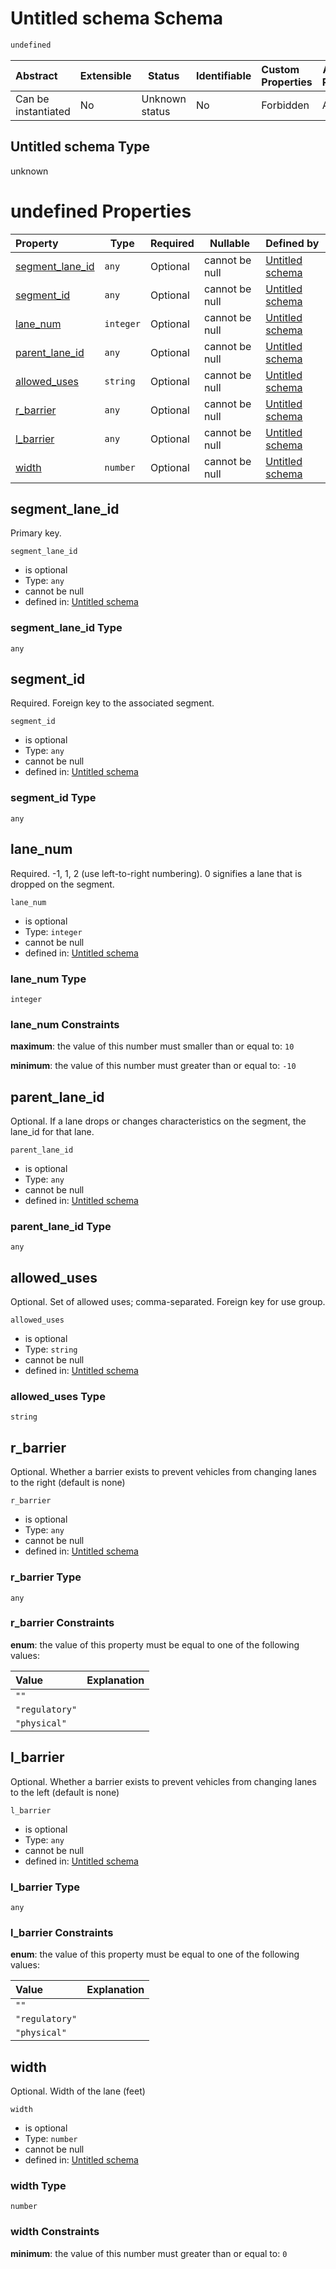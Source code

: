 # Untitled schema Schema

```txt
undefined
```




| Abstract            | Extensible | Status         | Identifiable | Custom Properties | Additional Properties | Access Restrictions | Defined In                                                                            |
| :------------------ | ---------- | -------------- | ------------ | :---------------- | --------------------- | ------------------- | ------------------------------------------------------------------------------------- |
| Can be instantiated | No         | Unknown status | No           | Forbidden         | Allowed               | none                | [segment_lane.schema.json](../../out/segment_lane.schema.json "open original schema") |

## Untitled schema Type

unknown

# undefined Properties

| Property                            | Type      | Required | Nullable       | Defined by                                                                                            |
| :---------------------------------- | --------- | -------- | -------------- | :---------------------------------------------------------------------------------------------------- |
| [segment_lane_id](#segment_lane_id) | `any`     | Optional | cannot be null | [Untitled schema](segment_lane-properties-segment_lane_id.md "undefined#/properties/segment_lane_id") |
| [segment_id](#segment_id)           | `any`     | Optional | cannot be null | [Untitled schema](segment_lane-properties-segment_id.md "undefined#/properties/segment_id")           |
| [lane_num](#lane_num)               | `integer` | Optional | cannot be null | [Untitled schema](segment_lane-properties-lane_num.md "undefined#/properties/lane_num")               |
| [parent_lane_id](#parent_lane_id)   | `any`     | Optional | cannot be null | [Untitled schema](segment_lane-properties-parent_lane_id.md "undefined#/properties/parent_lane_id")   |
| [allowed_uses](#allowed_uses)       | `string`  | Optional | cannot be null | [Untitled schema](segment_lane-properties-allowed_uses.md "undefined#/properties/allowed_uses")       |
| [r_barrier](#r_barrier)             | `any`     | Optional | cannot be null | [Untitled schema](segment_lane-properties-r_barrier.md "undefined#/properties/r_barrier")             |
| [l_barrier](#l_barrier)             | `any`     | Optional | cannot be null | [Untitled schema](segment_lane-properties-l_barrier.md "undefined#/properties/l_barrier")             |
| [width](#width)                     | `number`  | Optional | cannot be null | [Untitled schema](segment_lane-properties-width.md "undefined#/properties/width")                     |

## segment_lane_id

Primary key.


`segment_lane_id`

-   is optional
-   Type: `any`
-   cannot be null
-   defined in: [Untitled schema](segment_lane-properties-segment_lane_id.md "undefined#/properties/segment_lane_id")

### segment_lane_id Type

`any`

## segment_id

Required. Foreign key to the associated segment.


`segment_id`

-   is optional
-   Type: `any`
-   cannot be null
-   defined in: [Untitled schema](segment_lane-properties-segment_id.md "undefined#/properties/segment_id")

### segment_id Type

`any`

## lane_num

Required. -1, 1, 2 (use left-to-right numbering). 0 signifies a lane that is dropped on the segment.


`lane_num`

-   is optional
-   Type: `integer`
-   cannot be null
-   defined in: [Untitled schema](segment_lane-properties-lane_num.md "undefined#/properties/lane_num")

### lane_num Type

`integer`

### lane_num Constraints

**maximum**: the value of this number must smaller than or equal to: `10`

**minimum**: the value of this number must greater than or equal to: `-10`

## parent_lane_id

Optional. If a lane drops or changes characteristics on the segment, the lane_id for that lane.


`parent_lane_id`

-   is optional
-   Type: `any`
-   cannot be null
-   defined in: [Untitled schema](segment_lane-properties-parent_lane_id.md "undefined#/properties/parent_lane_id")

### parent_lane_id Type

`any`

## allowed_uses

Optional. Set of allowed uses; comma-separated. Foreign key for use group.


`allowed_uses`

-   is optional
-   Type: `string`
-   cannot be null
-   defined in: [Untitled schema](segment_lane-properties-allowed_uses.md "undefined#/properties/allowed_uses")

### allowed_uses Type

`string`

## r_barrier

Optional. Whether a barrier exists to prevent vehicles from changing lanes to the right (default is none)


`r_barrier`

-   is optional
-   Type: `any`
-   cannot be null
-   defined in: [Untitled schema](segment_lane-properties-r_barrier.md "undefined#/properties/r_barrier")

### r_barrier Type

`any`

### r_barrier Constraints

**enum**: the value of this property must be equal to one of the following values:

| Value          | Explanation |
| :------------- | ----------- |
| `""`           |             |
| `"regulatory"` |             |
| `"physical"`   |             |

## l_barrier

Optional. Whether a barrier exists to prevent vehicles from changing lanes to the left (default is none)


`l_barrier`

-   is optional
-   Type: `any`
-   cannot be null
-   defined in: [Untitled schema](segment_lane-properties-l_barrier.md "undefined#/properties/l_barrier")

### l_barrier Type

`any`

### l_barrier Constraints

**enum**: the value of this property must be equal to one of the following values:

| Value          | Explanation |
| :------------- | ----------- |
| `""`           |             |
| `"regulatory"` |             |
| `"physical"`   |             |

## width

Optional. Width of the lane (feet)


`width`

-   is optional
-   Type: `number`
-   cannot be null
-   defined in: [Untitled schema](segment_lane-properties-width.md "undefined#/properties/width")

### width Type

`number`

### width Constraints

**minimum**: the value of this number must greater than or equal to: `0`
